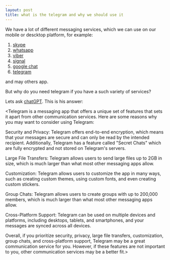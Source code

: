 ```yaml
---
layout: post
title: what is the telegram and why we should use it
---
```


We have a lot of different messaging services, which we can use on our mobile or descktop platform, for example:
1. [skype](https://www.skype.com/)
2. [whatsapp](https://www.whatsapp.com/)
3. [viber](https://www.viber.com/)
4. [signal](https://signal.org/)
5. [google chat](https://chat.google.com/)
6. [telegram](https://telegram.org/)

and may others app.

But why do you need telegram if you have a such variety of services?

Lets ask [chatGPT](https://chat.openai.com/). This is his answer:

<Telegram is a messaging app that offers a unique set of features that sets it apart from other communication services. Here are some reasons why you may want to consider using Telegram:

Security and Privacy: Telegram offers end-to-end encryption, which means that your messages are secure and can only be read by the intended recipient. Additionally, Telegram has a feature called "Secret Chats" which are fully encrypted and not stored on Telegram's servers.

Large File Transfers: Telegram allows users to send large files up to 2GB in size, which is much larger than what most other messaging apps allow.

Customization: Telegram allows users to customize the app in many ways, such as creating custom themes, using custom fonts, and even creating custom stickers.

Group Chats: Telegram allows users to create groups with up to 200,000 members, which is much larger than what most other messaging apps allow.

Cross-Platform Support: Telegram can be used on multiple devices and platforms, including desktops, tablets, and smartphones, and your messages are synced across all devices.

Overall, if you prioritize security, privacy, large file transfers, customization, group chats, and cross-platform support, Telegram may be a great communication service for you. However, if these features are not important to you, other communication services may be a better fit.>


